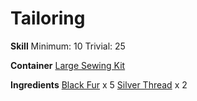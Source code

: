 <!-- TITLE: Elegant Black Scarf -->
<!-- SUBTITLE: Stylish and warm -->

# Tailoring
**Skill**
Minimum: 10
Trivial: 25

**Container**
[Large Sewing Kit](large-sewing-kit)

**Ingredients**
[Black Fur](black-fur) x 5
[Silver Thread](silver-thread) x 2